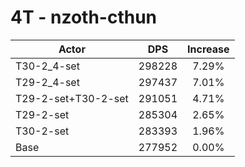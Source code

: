 # 4T - nzoth-cthun
| Actor | DPS | Increase |
|---|:---:|:---:|
|T30-2_4-set|298228|7.29%|
|T29-2_4-set|297437|7.01%|
|T29-2-set+T30-2-set|291051|4.71%|
|T29-2-set|285304|2.65%|
|T30-2-set|283393|1.96%|
|Base|277952|0.00%|

